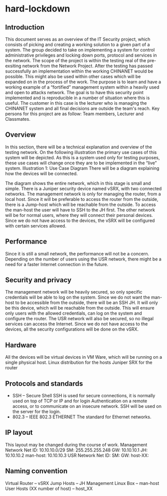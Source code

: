 # hard-lockdown

## Introduction
This document serves as an overview of the IT Security project, which consists of picking and
creating a working solution to a given part of a system. The group decided to take on implementing
a system for control administrative privileges and locking down ports, protocol and services in the
network.
The scope of the project is within the testing real of the pre-exsiting network from the Network
Project. After the testing has passed successfully an implementation within the working
CHINANET would be possible. This might also be used within other cases which will be expanded
on in the process of the work.
The purpose is to learn and have a working example of a “fortified” management system within a
heavily used and open to attacks network.
The goal is to have this security point implemented and is reproducible in a number of situation
where this is useful.
The customer in this case is the lecturer who is managing the CHINANET system and all final
decisions are outside the team's reach.
Key persons for this project are as follow: Team members, Lecturer and Classmates.

## Overview
In this section, there will be a technical explanation and overview of the testing network.
On the following illustration the primary use cases of this system will be depicted.
As this is a system used only for testing purposes, these use cases will change once they are to be
implemented in the “live” system.
Illustration 1: Use Case Diagram
There will be a diagram explaining how the devices will be connected.


The diagram shows the entire network, which in this stage is small and simple. There is a Juniper
security device named vSRX, with two connected networks. The management network is only for
managing the router, from a local host. Since it will be preferable to access the router from the
outside, there is a Jump-host which will be reachable from the outside. To access the man-host the
user will have to SSH to the JH first.
The other network will be for normal users, where they will connect their personal devices. Since
we do not have access to the devices, the vSRX will be configured with certain services allowed.

## Performance
Since it is still a small network, the performance will not be a concern. Depending on the number of
users using the USR network, there might be a need for a faster Internet connection in the future.

## Security and privacy
The management network will be heavily secured, so only specific credentials will be able to log on
the system. Since we do not want the man-host to be accessible from the outside, there will be an
SSH JH. It will only be this device, which will be reachable from the outside. This will ensure only
users with the allowed credentials, can log on the system and configure the router.
The USR network will also be secured, so no illegal services can access the Internet. Since we do
not have access to the devices, all the security configurations will be done on the vSRX.

## Hardware
All the devices will be virtual devices in VM Ware, which will be running on a single physical host.
Linux distribution for the hosts
Juniper SRX for the router


## Protocols and standards
- SSH – Secure Shell
SSH is used for secure connections, it is normally used on top of TCP or IP and for login
Authentication on a remote access, or to communicate on an insecure network.
SSH will be used on the server for the login.
- 802.3 – IEEE 802.3 ETHERNET
The standard for Ethernet networks.


## IP layout
This layout may be changed during the course of work.
Management Network
Net ID:
10.10.10.0/29
SM:
255.255.255.248
GW:
10.10.10.1
JH:
10.10.10.2
man-host: 10.10.10.3
USR Network
Net ID:
SM:
GW:
host-XX:

## Naming convention
Virtual Router – vSRX
Jump Hosts – JH
Management Linux Box – man-host
User Hosts (XX number of host) – host_XX
